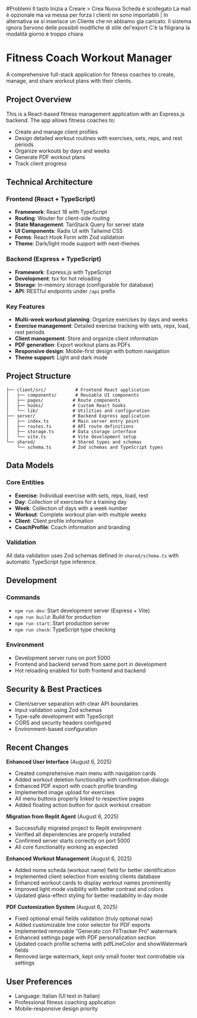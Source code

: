 #Problemi
Il tasto Inizia a Creare > Crea Nuova Scheda è scollegato
La mail è opzionale ma va messa per forza
I clienti nn sono importabili | In alternativa se si inserisce un Cliente che nn abbiamo gia caricato. Il sistema ignora
Servono delle possibili modifiche di stile del'export
C'è la filigrana
la modalità giorno è troppo chiara

# Fitness Coach Workout Manager

A comprehensive full-stack application for fitness coaches to create, manage, and share workout plans with their clients.

## Project Overview

This is a React-based fitness management application with an Express.js backend. The app allows fitness coaches to:
- Create and manage client profiles
- Design detailed workout routines with exercises, sets, reps, and rest periods
- Organize workouts by days and weeks
- Generate PDF workout plans
- Track client progress

## Technical Architecture

### Frontend (React + TypeScript)
- **Framework**: React 18 with TypeScript
- **Routing**: Wouter for client-side routing
- **State Management**: TanStack Query for server state
- **UI Components**: Radix UI with Tailwind CSS
- **Forms**: React Hook Form with Zod validation
- **Theme**: Dark/light mode support with next-themes

### Backend (Express + TypeScript)
- **Framework**: Express.js with TypeScript
- **Development**: tsx for hot reloading
- **Storage**: In-memory storage (configurable for database)
- **API**: RESTful endpoints under `/api` prefix

### Key Features
- **Multi-week workout planning**: Organize exercises by days and weeks
- **Exercise management**: Detailed exercise tracking with sets, reps, load, rest periods
- **Client management**: Store and organize client information
- **PDF generation**: Export workout plans as PDFs
- **Responsive design**: Mobile-first design with bottom navigation
- **Theme support**: Light and dark mode

## Project Structure

```
├── client/src/           # Frontend React application
│   ├── components/       # Reusable UI components
│   ├── pages/           # Route components
│   ├── hooks/           # Custom React hooks
│   └── lib/             # Utilities and configuration
├── server/              # Backend Express application
│   ├── index.ts         # Main server entry point
│   ├── routes.ts        # API route definitions
│   ├── storage.ts       # Data storage interface
│   └── vite.ts          # Vite development setup
└── shared/              # Shared types and schemas
    └── schema.ts        # Zod schemas and TypeScript types
```

## Data Models

### Core Entities
- **Exercise**: Individual exercise with sets, reps, load, rest
- **Day**: Collection of exercises for a training day
- **Week**: Collection of days with a week number
- **Workout**: Complete workout plan with multiple weeks
- **Client**: Client profile information
- **CoachProfile**: Coach information and branding

### Validation
All data validation uses Zod schemas defined in `shared/schema.ts` with automatic TypeScript type inference.

## Development

### Commands
- `npm run dev`: Start development server (Express + Vite)
- `npm run build`: Build for production
- `npm run start`: Start production server
- `npm run check`: TypeScript type checking

### Environment
- Development server runs on port 5000
- Frontend and backend served from same port in development
- Hot reloading enabled for both frontend and backend

## Security & Best Practices

- Client/server separation with clear API boundaries
- Input validation using Zod schemas
- Type-safe development with TypeScript
- CORS and security headers configured
- Environment-based configuration

## Recent Changes

**Enhanced User Interface** (August 6, 2025)
- Created comprehensive main menu with navigation cards
- Added workout deletion functionality with confirmation dialogs
- Enhanced PDF export with coach profile branding
- Implemented image upload for exercises
- All menu buttons properly linked to respective pages
- Added floating action button for quick workout creation

**Migration from Replit Agent** (August 6, 2025) 
- Successfully migrated project to Replit environment
- Verified all dependencies are properly installed
- Confirmed server starts correctly on port 5000
- All core functionality working as expected

**Enhanced Workout Management** (August 6, 2025)
- Added nome scheda (workout name) field for better identification
- Implemented client selection from existing clients database
- Enhanced workout cards to display workout names prominently  
- Improved light mode visibility with better contrast and colors
- Updated glass-effect styling for better readability in day mode

**PDF Customization System** (August 6, 2025)
- Fixed optional email fields validation (truly optional now)
- Added customizable line color selector for PDF exports
- Implemented removable "Generato con FitTracker Pro" watermark
- Enhanced settings page with PDF personalization section
- Updated coach profile schema with pdfLineColor and showWatermark fields
- Removed large watermark, kept only small footer text controllable via settings

## User Preferences

- Language: Italian (UI text in Italian)
- Professional fitness coaching application
- Mobile-responsive design priority